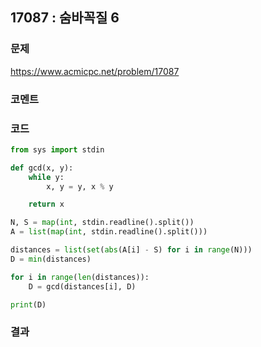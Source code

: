 ## 17087 : 숨바꼭질 6
### 문제
https://www.acmicpc.net/problem/17087
### 코멘트
### 코드
```python
from sys import stdin

def gcd(x, y):
    while y:
        x, y = y, x % y

    return x

N, S = map(int, stdin.readline().split())
A = list(map(int, stdin.readline().split()))

distances = list(set(abs(A[i] - S) for i in range(N)))
D = min(distances)

for i in range(len(distances)):
    D = gcd(distances[i], D)

print(D)
```
### 결과

